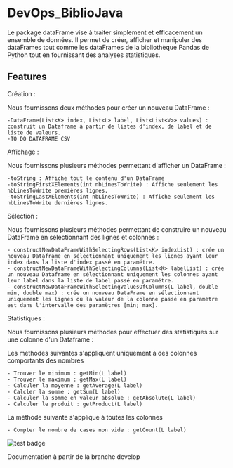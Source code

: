 # DevOps_BiblioJava

Le package dataFrame vise à traiter simplement et efficacement un ensemble de données. Il permet de créer, afficher et 
manipuler des dataFrames tout comme les dataFrames de la bibliothèque Pandas de Python tout en fournissant des analyses 
statistiques. 

## Features


Création : 

Nous fournissons deux méthodes pour créer un nouveau DataFrame :

    -DataFrame(List<K> index, List<L> label, List<List<V>> values) : construit un Dataframe à partir de listes d'index, de label et de liste de valeurs.
    -TO DO DATAFRAME CSV

Affichage : 

Nous fournissons plusieurs méthodes permettant d'afficher un DataFrame :

    -toString : Affiche tout le contenu d'un DataFrame
    -toStringFirstXElements(int nbLinesToWrite) : Affiche seulement les nbLinesToWrite premières lignes.
    -toStringLastXElements(int nbLinesToWrite) : Affiche seulement les nbLinesToWrite dernières lignes.



Sélection :

Nous fournissons plusieurs méthodes permettant de construire un nouveau DataFrame en sélectionnant des lignes et colonnes :

    - constructNewDataFrameWithSelectingRows(List<K> indexList) : crée un nouveau Dataframe en sélectionnant uniquement les lignes ayant leur index dans la liste d'index passé en paramétre.
    - constructNewDataFrameWithSelectingColumns(List<K> labelList) : crée un nouveau Dataframe en sélectionnant uniquement les colonnes ayant leur label dans la liste de label passé en paramétre.
    - constructNewDataFrameWithSelectingValuesOfColumns(L label, double min, double max) : crée un nouveau DataFrame en sélectionnant uniquement les lignes où la valeur de la colonne passé en paramètre est dans l'intervalle des paramètres [min; max].

Statistiques :

Nous fournissons plusieurs méthodes pour effectuer des statistiques sur une colonne d'un Dataframe :

Les méthodes suivantes s'appliquent uniquement à des colonnes comportants des nombres

    - Trouver le minimum : getMin(L label)
    - Trouver le maximum : getMax(L label)
    - Calculer la moyenne : getAverage(L label)
    - Calcler la somme : getSum(L label)
    - Calculer la somme en valeur absolue : getAbsolute(L label)
    - Calculer le produit : getProduct(L label)

La méthode suivante s'applique à toutes les colonnes

    - Compter le nombre de cases non vide : getCount(L label)





![test badge](https://github.com/BastienLevasseur/DevOps_BiblioJava/actions/workflows/maven.yml/badge.svg)


Documentation à partir de la branche develop